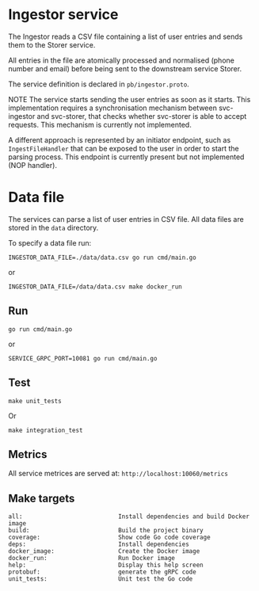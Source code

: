 # Ingestor service

The Ingestor reads a CSV file containing a list of user entries and sends them
to the Storer service.

All entries in the file are atomically processed and normalised (phone number
and email) before being sent to the downstream service Storer.

The service definition is declared in `pb/ingestor.proto`.

NOTE
The service starts sending the user entries as soon as it starts.
This implementation requires a synchronisation mechanism between svc-ingestor
and svc-storer, that checks whether svc-storer is able to accept requests.
This mechanism is currently not implemented.

A different approach is represented by an initiator endpoint, such as `IngestFileHandler` that can be exposed to the user in order to start the parsing process.
This endpoint is currently present but not implemented (NOP handler).

# Data file

The services can parse a list of user entries in CSV file.
All data files are stored in the `data` directory.

To specify a data file run:

```
INGESTOR_DATA_FILE=./data/data.csv go run cmd/main.go
```

or

```
INGESTOR_DATA_FILE=/data/data.csv make docker_run
```

## Run
```go run cmd/main.go```

or

```SERVICE_GRPC_PORT=10081 go run cmd/main.go```

## Test
```make unit_tests```

Or

```make integration_test```

## Metrics

All service metrices are served at: `http://localhost:10060/metrics`


## Make targets
```
all:                           Install dependencies and build Docker image
build:                         Build the project binary
coverage:                      Show code Go code coverage
deps:                          Install dependencies
docker_image:                  Create the Docker image
docker_run:                    Run Docker image
help:                          Display this help screen
protobuf:                      generate the gRPC code 
unit_tests:                    Unit test the Go code
```
